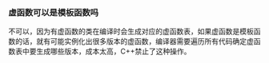 ### 虚函数可以是模板函数吗
不可以，因为有虚函数的类在编译时会生成对应的虚函数表，如果虚函数是模板函数的话，就有可能实例化出很多版本的虚函数，编译器需要遍历所有代码确定虚函数表中要生成哪些版本，成本太高，C++禁止了这种操作。